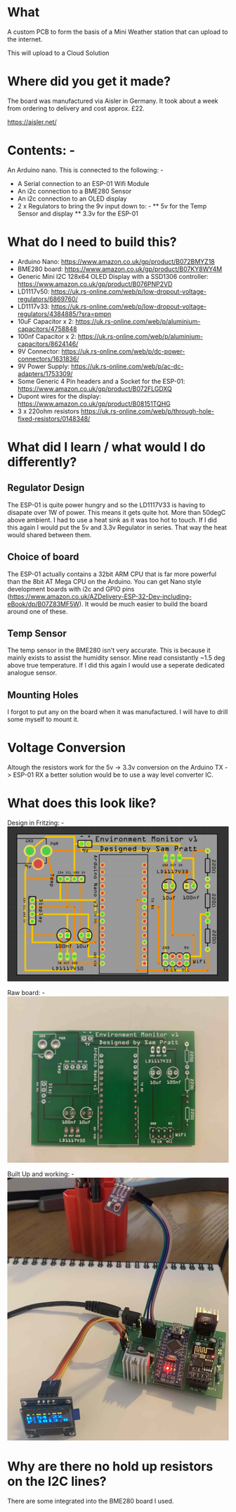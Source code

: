 # What

A custom PCB to form the basis of a Mini Weather station that can upload to the internet.

This will upload to a Cloud Solution

# Where did you get it made?

The board was manufactured via Aisler in Germany. It took about a week from ordering to delivery and cost approx. £22.

https://aisler.net/

# Contents: -

An Arduino nano. This is connected to the following: -
* A Serial connection to an ESP-01 Wifi Module
* An i2c connection to a BME280 Sensor
* An i2c connection to an OLED display
* 2 x Regulators to bring the 9v input down to: -
** 5v for the Temp Sensor and display
** 3.3v for the ESP-01

# What do I need to build this?

* Arduino Nano: https://www.amazon.co.uk/gp/product/B072BMYZ18
* BME280 board: https://www.amazon.co.uk/gp/product/B07KY8WY4M
* Generic Mini I2C 128x64 OLED Display with a SSD1306 controller: https://www.amazon.co.uk/gp/product/B076PNP2VD
* LD1117v50: https://uk.rs-online.com/web/p/low-dropout-voltage-regulators/6869760/
* LD1117v33: https://uk.rs-online.com/web/p/low-dropout-voltage-regulators/4384885/?sra=pmpn
* 10uF Capacitor x 2: https://uk.rs-online.com/web/p/aluminium-capacitors/4758848
* 100nf Capacitor x 2: https://uk.rs-online.com/web/p/aluminium-capacitors/8624146/
* 9V Connector: https://uk.rs-online.com/web/p/dc-power-connectors/1631836/
* 9V Power Supply: https://uk.rs-online.com/web/p/ac-dc-adapters/1753309/
* Some Generic 4 Pin headers and a Socket for the ESP-01: https://www.amazon.co.uk/gp/product/B072FLGDXQ
* Dupont wires for the display: https://www.amazon.co.uk/gp/product/B08151TQHG
* 3 x 220ohm resistors https://uk.rs-online.com/web/p/through-hole-fixed-resistors/0148348/

# What did I learn / what would I do differently?

## Regulator Design

The ESP-01 is quite power hungry and so the LD1117V33 is having to disapate over 1W of power. This means it gets quite hot.
More than 50degC above ambient. I had to use a heat sink as it was too hot to touch. If I did this again I would put the 5v and 3.3v Regulator in series. That way the heat would shared between them.

## Choice of board

The ESP-01 actually contains a 32bit ARM CPU that is far more powerful than the 8bit AT Mega CPU on the Arduino.
You can get Nano style development boards with i2c and GPIO pins (https://www.amazon.co.uk/AZDelivery-ESP-32-Dev-including-eBook/dp/B07Z83MF5W). It would be much easier to build the board around one of these.

## Temp Sensor

The temp sensor in the BME280 isn't very accurate. This is because it mainly exists to assist the humidity sensor. Mine read consistantly ~1.5 deg above true temperature. If I did this again I would use a seperate dedicated analogue sensor.

## Mounting Holes

I forgot to put any on the board when it was manufactured. I will have to drill some myself to mount it.

# Voltage Conversion

Altough the resistors work for the 5v -> 3.3v conversion on the Arduino TX -> ESP-01 RX a better solution would be to use a way level converter IC.

# What does this look like?

Design in Fritzing: -
<img src="./fritzing.png">

Raw board: -
<img src="./board.jpg">

Built Up and working: -
<img src="./built.jpg">

# Why are there no hold up resistors on the I2C lines?

There are some integrated into the BME280 board I used.
